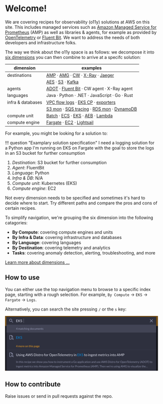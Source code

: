 # Welcome!

We are covering recipes for observability (o11y) solutions at AWS on this site.
This includes managed services such as [Amazon Managed Service for Prometheus][amp]
(AMP) as well as libraries & agents, for example as provided by [OpenTelemetry][otel]
or [Fluent Bit][fluentbit]. We want to address the needs of both developers and
infrastructure folks.

The way we think about the o11y space is as follows: we decompose it into
[six dimensions][dimensions] you can then combine to arrive at a specifc solution:

| **dimension** | **examples** |
|---------------|--------------|
| destinations  | [AMP][amp] &middot; [AMG][amg] &middot; [CW][cw] &middot; [X-Ray][xray] &middot; [Jaeger][jaeger] |
|               | [AES][aes] &middot; [S3][s3] &middot; [Kafka][kafka] |
| agents        | [ADOT][adot] &middot; [Fluent Bit][fluentbit] &middot; CW agent &middot; X-Ray agent |
| languages     | Java &middot; Python &middot; .NET &middot; JavaScript &middot; Go &middot; Rust |
| infra & databases  | [VPC flow logs][vpcfl] &middot; [EKS CP][kubecpl] &middot;  [exporters][promex]  |
|                         | [S3 mon][s3mon] &middot; [SQS tracing][sqstrace] &middot; [RDS mon][rdsmon] &middot; [DynamoDB][dynamodb] |
| compute unit | [Batch][batch] &middot; [ECS][ecs] &middot; [EKS][eks] &middot; [AEB][beans] &middot; [Lambda][lambda] |
| compute engine | [Fargate][fargate] &middot; [EC2][ec2] &middot; [Lightsail][lightsail] |

For example, you might be looking for a solution to:

!!! question "Examplary solution specification"
    I need a logging solution for a Python app I'm running on EKS on Fargate
    with the goal to store the logs in an S3 bucket for further consumption

1. *Destination*: S3 bucket for further consumption
1. *Agent*: FluentBit
1. *Language*: Python
1. *Infra & DB*: N/A
1. *Compute unit*: Kubernetes (EKS)
1. *Compute engine*: EC2

Not every dimension needs to be specified and sometimes it's hard to decide where
to start. Try different paths and compare the pros and cons of certain recipes.

To simplify navigation, we're grouping the six dimension into the following
catagories:

- **By Compute**: covering compute engines and units
- **By Infra & Data**: covering infrastructure and databases
- **By Language**: covering languages
- **By Destination**: covering telemetry and analytics
- **Tasks**: covering anomaly detection, alerting, troubleshooting, and more

[Learn more about dimensions …](dimensions/)

## How to use

You can either use the top navigation menu to browse to a specific index page,
starting with a rough selection. For example, `By Compute` -> `EKS` ->
`Fargate` -> `Logs`.

Alternatively, you can search the site pressing `/` or the `s` key:

![o11y space](images/search.png)

## How to contribute

Raise issues or send in pull requests against the repo.

[aes]: https://aws.amazon.com/elasticsearch-service/ "Amazon Elasticsearch Service"
[adot]: https://aws-otel.github.io/ "AWS Distro for OpenTelemetry"
[amg]: https://aws.amazon.com/grafana/ "Amazon Managed Service for Grafana"
[amp]: https://aws.amazon.com/prometheus/ "Amazon Managed Service for Prometheus"
[batch]: https://aws.amazon.com/batch/ "AWS Batch"
[beans]: https://aws.amazon.com/elasticbeanstalk/ "AWS Elastic Beanstalk"
[cw]: https://aws.amazon.com/cloudwatch/ "Amazon CloudWatch"
[dimensions]: ../dimensions
[dynamodb]: https://aws.amazon.com/dynamodb/ "Amazon DynamoDB"
[ec2]: https://aws.amazon.com/ec2/ "Amazon EC2"
[ecs]: https://aws.amazon.com/ecs/ "Amazon Elastic Container Service"
[eks]: https://aws.amazon.com/eks/ "Amazon Elastic Kubernetes Service"
[fargate]: https://aws.amazon.com/fargate/ "AWS Fargate"
[fluentbit]: https://fluentbit.io/ "Fluent Bit"
[jaeger]: https://www.jaegertracing.io/ "Jaeger"
[kafka]: https://kafka.apache.org/ "Apache Kafka"
[kubecpl]: https://docs.aws.amazon.com/eks/latest/userguide/control-plane-logs.html "Amazon EKS control plane logging"
[lambda]: https://aws.amazon.com/lambda/ "AWS Lambda"
[lightsail]: https://aws.amazon.com/lightsail/ "Amazon Lightsail"
[otel]: https://opentelemetry.io/ "OpenTelemetry"
[promex]: https://prometheus.io/docs/instrumenting/exporters/ "Prometheus exporters and integrations"
[rdsmon]: https://docs.aws.amazon.com/AmazonRDS/latest/UserGuide/Overview.LoggingAndMonitoring.html "Logging and monitoring in Amazon RDS"
[s3]: https://aws.amazon.com/s3/ "Amazon S3"
[s3mon]: https://docs.aws.amazon.com/AmazonS3/latest/userguide/s3-incident-response.html "Logging and monitoring in Amazon S3"
[sqstrace]: https://docs.aws.amazon.com/xray/latest/devguide/xray-services-sqs.html "Amazon SQS and AWS X-Ray"
[vpcfl]: https://docs.aws.amazon.com/vpc/latest/userguide/flow-logs.html "VPC Flow Logs"
[xray]: https://aws.amazon.com/xray/ "AWS X-Ray"

